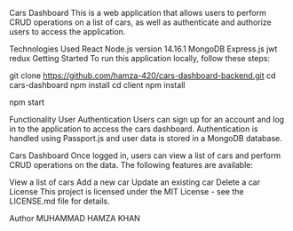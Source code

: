 Cars Dashboard
This is a web application that allows users to perform CRUD operations on a list of cars, as well as authenticate and authorize users to access the application.

Technologies Used
React
Node.js version 14.16.1
MongoDB
Express.js
jwt
redux
Getting Started
To run this application locally, follow these steps:

git clone https://github.com/hamza-420/cars-dashboard-backend.git
cd cars-dashboard
npm install
cd client
npm install

npm start

Functionality
User Authentication
Users can sign up for an account and log in to the application to access the cars dashboard. Authentication is handled using Passport.js and user data is stored in a MongoDB database.

Cars Dashboard
Once logged in, users can view a list of cars and perform CRUD operations on the data. The following features are available:

View a list of cars
Add a new car
Update an existing car
Delete a car
License
This project is licensed under the MIT License - see the LICENSE.md file for details.

Author
MUHAMMAD HAMZA KHAN
